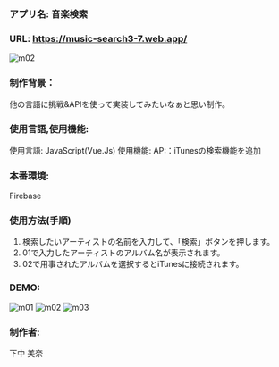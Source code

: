 ### アプリ名: 音楽検索
### URL: https://music-search3-7.web.app/
![m02](https://user-images.githubusercontent.com/64763739/86563456-5d0c1680-bf9f-11ea-9e5d-a29be1445c12.png)

### 制作背景：
他の言語に挑戦&APIを使って実装してみたいなぁと思い制作。

### 使用言語,使用機能:
使用言語:
JavaScript(Vue.Js)
使用機能:
AP:：iTunesの検索機能を追加

### 本番環境:
Firebase 

### 使用方法(手順)
01. 検索したいアーティストの名前を入力して、「検索」ボタンを押します。<br>
02. 01で入力したアーティストのアルバム名が表示されます。<br>
03. 02で用事されたアルバムを選択するとiTunesに接続されます。

### DEMO:
![m01](https://user-images.githubusercontent.com/64763739/86563449-59788f80-bf9f-11ea-9f57-f39f5c42160a.png)
![m02](https://user-images.githubusercontent.com/64763739/86563456-5d0c1680-bf9f-11ea-9e5d-a29be1445c12.png)
![m03](https://user-images.githubusercontent.com/64763739/86563457-5da4ad00-bf9f-11ea-8d80-f54499955fdb.png)

### 制作者: 
下中 美奈
